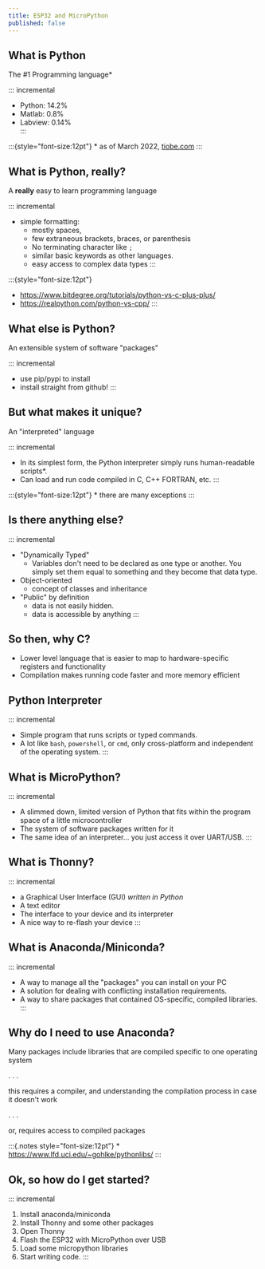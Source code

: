 ```yaml
---
title: ESP32 and MicroPython
published: false
---
```


## What is Python

The #1 Programming language*

::: incremental
* Python: 14.2%  
* Matlab: 0.8%  
* Labview: 0.14%  
:::

:::{style="font-size:12pt"}
\* as of March 2022, [tiobe.com](https://www.tiobe.com/tiobe-index/)
:::

## What is Python, really?

A **really** easy to learn programming language

::: incremental
* simple formatting: 
    * mostly spaces, 
    * few extraneous brackets, braces, or parenthesis
    * No terminating character like ```;```
    * similar basic keywords as other languages.
    * easy access to complex data types
:::

:::{style="font-size:12pt"}
* <https://www.bitdegree.org/tutorials/python-vs-c-plus-plus/>
* <https://realpython.com/python-vs-cpp/>
:::

## What else is Python?

An extensible system of software "packages"

::: incremental
* use pip/pypi to install
* install straight from github!
:::

## But what makes it unique?

An "interpreted" language

::: incremental
* In its simplest form, the Python interpreter simply runs human-readable scripts*.
* Can load and run code compiled in C, C++ FORTRAN, etc.
:::

:::{style="font-size:12pt"}
\* there are many exceptions
:::

## Is there anything else?

::: incremental
* "Dynamically Typed"
    * Variables don't need to be declared as one type or another.  You simply set them equal to something and they become that data type.
* Object-oriented
    * concept of classes and inheritance
* "Public" by definition
    * data is not easily hidden.
    * data is accessible by anything
:::

## So then, why C?

* Lower level language that is easier to map to hardware-specific registers and functionality
* Compilation makes running code faster and more memory efficient

## Python Interpreter

::: incremental
* Simple program that runs scripts or typed commands.
* A lot like ```bash```, ```powershell```, or ```cmd```, only cross-platform and independent of the operating system.
:::

## What is MicroPython?

::: incremental
* A slimmed down, limited version of Python that fits within the program space of a little microcontroller
* The system of software packages written for it
* The same idea of an interpreter... you just access it over UART/USB.
:::

## What is Thonny?

::: incremental
* a Graphical User Interface (GUI)  _written in Python_
* A text editor
* The interface to your device and its interpreter
* A nice way to re-flash your device
:::

## What is Anaconda/Miniconda?

::: incremental
* A way to manage all the "packages" you can install on your PC
* A solution for dealing with conflicting installation requirements.
* A way to share packages that contained OS-specific, compiled libraries.
:::


## Why do I need to use Anaconda?

Many packages include libraries that are compiled specific to one operating system

. . .

this requires a compiler, and understanding the compilation process in case it doesn't work

. . .

or, requires access to compiled packages


:::{.notes style="font-size:12pt"}
\* <https://www.lfd.uci.edu/~gohlke/pythonlibs/>
:::

## Ok, so how do I get started?

::: incremental
1. Install anaconda/miniconda
1. Install Thonny and some other packages
1. Open Thonny
1. Flash the ESP32 with MicroPython over USB
1. Load some micropython libraries
1. Start writing code.
:::